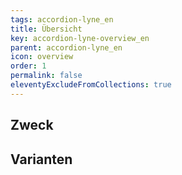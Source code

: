 ```yaml
---
tags: accordion-lyne_en
title: Übersicht
key: accordion-lyne-overview_en
parent: accordion-lyne_en
icon: overview
order: 1
permalink: false
eleventyExcludeFromCollections: true
---
```


## Zweck

## Varianten

